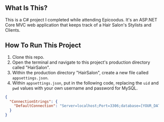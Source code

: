## What Is This?

This is a C# project I completed while attending Epicoodus. It's an ASP.NET Core MVC web application that keeps track of a Hair Salon's Stylists and Clients.

## How To Run This Project

1. Clone this repo.
2. Open the terminal and navigate to this project's production directory called "HairSalon".
3. Within the production directory "HairSalon", create a new file called `appsettings.json`.
4. Within `appsettings.json`, put in the following code, replacing the `uid` and `pwd` values with your own username and password for MySQL.

```json
{
  "ConnectionStrings": {
    "DefaultConnection": "Server=localhost;Port=3306;database=[YOUR_DATABASE_NAME];uid=[YOUR_USER_NAME];pwd=[YOUR_PASSWORD];"
  }
}
```
